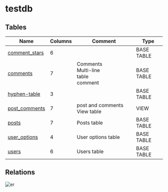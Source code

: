 # testdb

## Tables

| Name | Columns | Comment | Type |
| ---- | ------- | ------- | ---- |
| [comment_stars](comment_stars.md) | 6 |  | BASE TABLE |
| [comments](comments.md) | 7 | Comments<br>Multi-line<br>table<br>comment | BASE TABLE |
| [hyphen-table](hyphen-table.md) | 3 |  | BASE TABLE |
| [post_comments](post_comments.md) | 7 | post and comments View table | VIEW |
| [posts](posts.md) | 7 | Posts table | BASE TABLE |
| [user_options](user_options.md) | 4 | User options table | BASE TABLE |
| [users](users.md) | 6 | Users table | BASE TABLE |

## Relations

![er](schema.svg)
